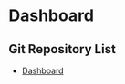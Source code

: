 # Dashboard
## Git Repository List
- [Dashboard](https://github.com/KU-Capstone-Design/pyoniverse-dashboard.git)

